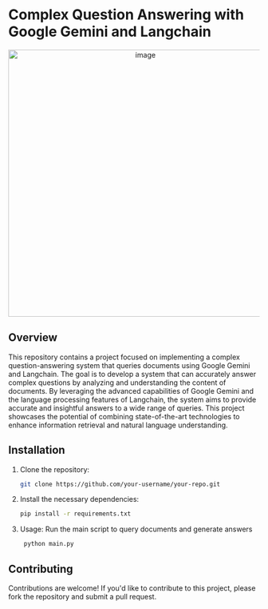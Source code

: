 # Complex Question Answering with Google Gemini and Langchain
<div align="center">
<img width="534" alt="image" src="https://github.com/SavinaySingh/Q-AfromDataset_Gemini/assets/21008903/afc702ea-14aa-40e1-858b-fa3cff066d3e">
</div>

## Overview

This repository contains a project focused on implementing a complex question-answering system that queries documents using Google Gemini and Langchain. The goal is to develop a system that can accurately answer complex questions by analyzing and understanding the content of documents. By leveraging the advanced capabilities of Google Gemini and the language processing features of Langchain, the system aims to provide accurate and insightful answers to a wide range of queries. This project showcases the potential of combining state-of-the-art technologies to enhance information retrieval and natural language understanding.

## Installation

1. Clone the repository:

   ```bash
   git clone https://github.com/your-username/your-repo.git

2. Install the necessary dependencies:
   ```bash
   pip install -r requirements.txt

3. Usage:
    Run the main script to query documents and generate answers
    ```bash
     python main.py

## Contributing
  Contributions are welcome! If you'd like to contribute to this project, please fork the repository and submit a pull request.
